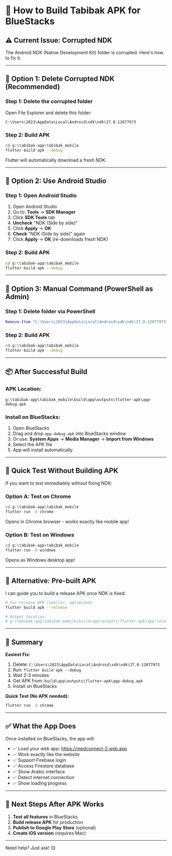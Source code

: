 # 📱 How to Build Tabibak APK for BlueStacks

## ⚠️ Current Issue: Corrupted NDK

The Android NDK (Native Development Kit) folder is corrupted. Here's how to fix it:

---

## 🔧 **Option 1: Delete Corrupted NDK (Recommended)**

### **Step 1: Delete the corrupted folder**
Open File Explorer and delete this folder:
```
C:\Users\2023\AppData\Local\Android\sdk\ndk\27.0.12077973
```

### **Step 2: Build APK**
```bash
cd g:\tabibak-app\tabibak_mobile
flutter build apk --debug
```

Flutter will automatically download a fresh NDK.

---

## 🔧 **Option 2: Use Android Studio**

### **Step 1: Open Android Studio**
1. Open Android Studio
2. Go to: **Tools** → **SDK Manager**
3. Click **SDK Tools** tab
4. **Uncheck** "NDK (Side by side)"
5. Click **Apply** → **OK**
6. **Check** "NDK (Side by side)" again
7. Click **Apply** → **OK** (re-downloads fresh NDK)

### **Step 2: Build APK**
```bash
cd g:\tabibak-app\tabibak_mobile
flutter build apk --debug
```

---

## 🔧 **Option 3: Manual Command (PowerShell as Admin)**

### **Step 1: Delete folder via PowerShell**
```powershell
Remove-Item "C:\Users\2023\AppData\Local\Android\sdk\ndk\27.0.12077973" -Recurse -Force
```

### **Step 2: Build APK**
```bash
cd g:\tabibak-app\tabibak_mobile
flutter build apk --debug
```

---

## 📦 **After Successful Build**

### **APK Location:**
```
g:\tabibak-app\tabibak_mobile\build\app\outputs\flutter-apk\app-debug.apk
```

### **Install on BlueStacks:**
1. Open BlueStacks
2. Drag and drop `app-debug.apk` into BlueStacks window
3. Or use: **System Apps** → **Media Manager** → **Import from Windows**
4. Select the APK file
5. App will install automatically

---

## 🎯 **Quick Test Without Building APK**

If you want to test immediately without fixing NDK:

### **Option A: Test on Chrome**
```bash
cd g:\tabibak-app\tabibak_mobile
flutter run -d chrome
```
Opens in Chrome browser - works exactly like mobile app!

### **Option B: Test on Windows**
```bash
cd g:\tabibak-app\tabibak_mobile
flutter run -d windows
```
Opens as Windows desktop app!

---

## 🚀 **Alternative: Pre-built APK**

I can guide you to build a release APK once NDK is fixed:

```bash
# For release APK (smaller, optimized)
flutter build apk --release

# Output location:
# g:\tabibak-app\tabibak_mobile\build\app\outputs\flutter-apk\app-release.apk
```

---

## 📝 **Summary**

**Easiest Fix:**
1. Delete: `C:\Users\2023\AppData\Local\Android\sdk\ndk\27.0.12077973`
2. Run: `flutter build apk --debug`
3. Wait 2-3 minutes
4. Get APK from: `build\app\outputs\flutter-apk\app-debug.apk`
5. Install on BlueStacks

**Quick Test (No APK needed):**
```bash
flutter run -d chrome
```

---

## ✅ **What the App Does**

Once installed on BlueStacks, the app will:
- ✅ Load your web app: https://medconnect-2.web.app
- ✅ Work exactly like the website
- ✅ Support Firebase login
- ✅ Access Firestore database
- ✅ Show Arabic interface
- ✅ Detect internet connection
- ✅ Show loading progress

---

## 🎉 **Next Steps After APK Works**

1. **Test all features** in BlueStacks
2. **Build release APK** for production
3. **Publish to Google Play Store** (optional)
4. **Create iOS version** (requires Mac)

---

Need help? Just ask! 😊
